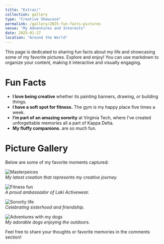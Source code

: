 ```yaml
---
title: "Extras!"
collection: gallery
type: "Creative Showcase"
permalink: /gallery/2025-fun-facts-pictures
venue: "My Adventures and Interests"
date: 2025-01-27
location: "Around the World"
---
```


This page is dedicated to sharing fun facts about my life and showcasing some of my favorite pictures. Explore and enjoy! You can use markdown to organize your content, making it interactive and visually engaging.

# Fun Facts  
- **I love being creative** whether its painting banners, drawing, or building things.  
- **I have a soft spot for fitness.** The gym is my happy place five times a week.  
- **I’m part of an amazing sorority** at Virginia Tech, where I’ve created unforgettable memories all a part of Kappa Delta.  
- **My fluffy companions.** are so much fun.

# Picture Gallery  
Below are some of my favorite moments captured:  

![Masterpeices](https://via.placeholder.com/300)  
*My latest creation that represents my creative journey.*  

![Fitness fun](https://lakiactive.com/?ref=izzyburley&utm_source=affiliate)  
*A proud ambassador of Laki Activewear.*  

![Sorority life](https://via.placeholder.com/300)  
*Celebrating sisterhood and friendship.*  

![Adventures with my dogs](https://via.placeholder.com/300)  
*My adorable dogs enjoying the outdoors.*  

Feel free to share your thoughts or favorite memories in the comments section!
